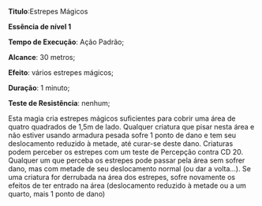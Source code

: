 **Titulo**:Estrepes Mágicos

**Essência de nível 1**

**Tempo de Execução**: Ação Padrão;

**Alcance**: 30 metros;

**Efeito**: vários estrepes mágicos;

**Duração**: 1 minuto;

**Teste de Resistência**:  nenhum;

Esta magia cria estrepes mágicos 
suficientes para cobrir uma área de quatro quadrados de 1,5m de lado. Qualquer criatura que pisar nesta área e não 
estiver usando armadura pesada sofre 1 
ponto de dano e tem seu deslocamento 
reduzido à metade, até curar-se deste 
dano. Criaturas podem perceber os estrepes com um teste de Percepção contra CD 20. Qualquer um que perceba 
os estrepes pode passar pela área sem sofrer dano, mas com metade de seu deslocamento normal (ou dar a volta...). Se 
uma criatura for derrubada na área dos 
estrepes, sofre novamente os efeitos de 
ter entrado na área (deslocamento reduzido à metade ou a um quarto, mais 1 
ponto de dano)